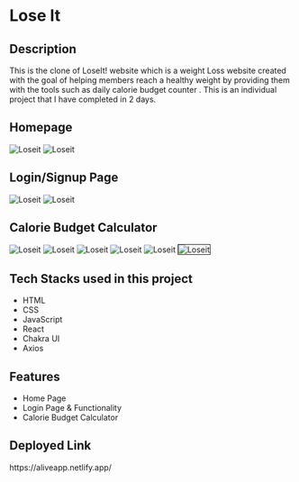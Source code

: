 <h1>Lose It</h1>

<h2>Description</h2>
<p>This is the clone of LoseIt! website which is a weight Loss website created with the goal of helping members reach a healthy weight by providing them with the tools such as daily calorie budget counter . This is an individual project that I have completed in 2 days.</p>

<h2>Homepage</h2>
<img src="https://i.ibb.co/XpLc9Vc/Screenshot-7785.png" alt="Loseit" border="0">
<img src="https://i.ibb.co/CKM30yg/Screenshot-7794.png" alt="Loseit" border="0">
<h2>Login/Signup Page</h2>
<img src="https://i.ibb.co/FKTNxJR/Screenshot-7786.png" alt="Loseit" border="0">
<img src="https://i.ibb.co/x5VRqKd/Screenshot-7793.png" alt="Loseit" border="0">
<h2>Calorie Budget Calculator</h2>
<img src="https://i.ibb.co/BNdGCxq/Screenshot-7787.png" alt="Loseit" border="0">
<img src="https://i.ibb.co/s2CgpD7/Screenshot-7788.png" alt="Loseit" border="0">
<img src="https://i.ibb.co/KwzNfpt/Screenshot-7789.png" alt="Loseit" border="0">
<img src="https://i.ibb.co/PMXjxmB/Screenshot-7790.png" alt="Loseit" border="0">
<img src="https://i.ibb.co/6wvfPH2/Screenshot-7791.png" alt="Loseit" border="0">
<img src="https://i.ibb.co/9c53DDY/Screenshot-7792.png" alt="Loseit" border="1px solid black">

<h2>Tech Stacks used in this project</h2>
<ul>
<li>HTML</li>
<li>CSS</li>
<li>JavaScript</li>
<li>React</li>
<li>Chakra UI</li>
<li>Axios</li>
</ul>

<h2>Features</h2>
<ul>
<li>Home Page</li>
<li>Login Page & Functionality</li>
<li>Calorie Budget Calculator</li>
</ul>

<h2>Deployed Link</h2>
<p>https://aliveapp.netlify.app/<p>

